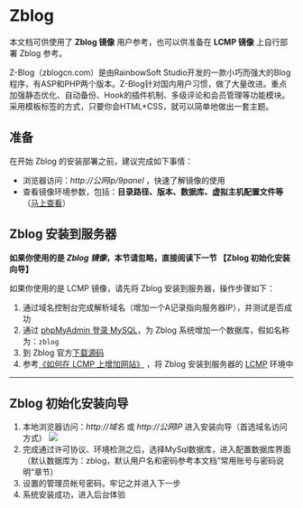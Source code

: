 # Zblog

本文档可供使用了 **Zblog 镜像** 用户参考，也可以供准备在 **LCMP 镜像** 上自行部署 Zblog 参考。

Z-Blog（zblogcn.com）是由RainbowSoft Studio开发的一款小巧而强大的Blog程序，有ASP和PHP两个版本。Z-Blog针对国内用户习惯，做了大量改进。重点加强静态优化、自动备份、Hook的插件机制、多级评论和会员管理等功能模块。采用模板标签的方式，只要你会HTML+CSS，就可以简单地做出一套主题。

## 准备

在开始 Zblog 的安装部署之前，建议完成如下事情：

* 浏览器访问：*http://公网ip/9panel* ，快速了解镜像的使用
* 查看镜像环境参数，包括：**目录路径、版本、数据库、虚拟主机配置文件等** （[马上查看](https://support.websoft9.com/docs/lcmp/zh/stack-components.html)）

## Zblog 安装到服务器

**如果你使用的是 *Zblog 镜像*，本节请忽略，直接阅读下一节 【Zblog 初始化安装向导】**

如果你使用的是 LCMP 镜像，请先将 Zblog 安装到服务器，操作步骤如下：

1. 通过域名控制台完成解析域名（增加一个A记录指向服务器IP），并测试是否成功
2. 通过 [phpMyAdmin 登录 MySQL](https://support.websoft9.com/docs/lcmp/zh/admin-mysql.html)，为 Zblog 系统增加一个数据库，假如名称为：`zblog`
3. 到 Zblog 官方[下载源码](https://www.zblogcn.com/zblogphp/)
2. 参考[《如何在 LCMP 上增加网站》](https://support.websoft9.com/docs/lcmp/zh/solution-deployment.html#安装第二个网站) ，将 Zblog 安装到服务器的 [LCMP](https://support.websoft9.com/docs/lcmp/zh/) 环境中

---

## Zblog 初始化安装向导

1. 本地浏览器访问：*http://域名* 或 *http://公网IP* 进入安装向导（首选域名访问方式）
   ![](https://libs.websoft9.com/Websoft9/DocsPicture/zh/Zblog/Zblog-installwelcome-websoft9.png)
2. 完成通过许可协议、环境检测之后，选择MySql数据库，进入配置数据库界面（默认数据库为：zblog，默认用户名和密码参考本文档”常用账号与密码说明“章节）
3. 设置的管理员帐号密码，牢记之并进入下一步
4. 系统安装成功，进入后台体验